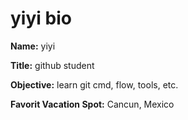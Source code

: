 # yiyi bio

**Name:** yiyi

**Title:** github student

**Objective:**  learn git cmd, flow, tools, etc.

**Favorit Vacation Spot:**  Cancun, Mexico

